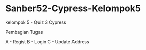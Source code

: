 # Sanber52-Cypress-Kelompok5

kelompok 5 - Quiz 3 Cypress

Pembagian Tugas

A - Regist
B - Login
C - Update Address




